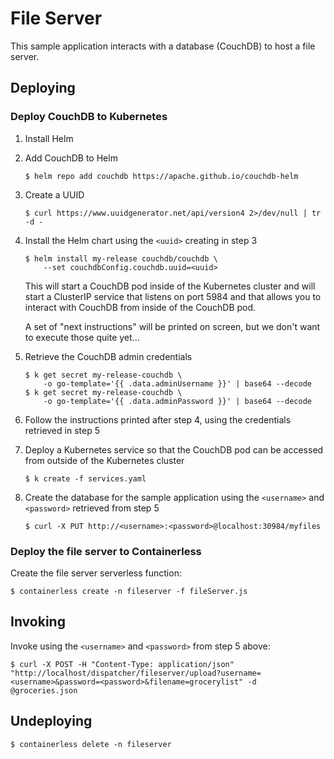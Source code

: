 # File Server

This sample application interacts with a database (CouchDB) to host a file
server.

## Deploying

### Deploy CouchDB to Kubernetes

1. Install Helm

2. Add CouchDB to Helm

    ```
    $ helm repo add couchdb https://apache.github.io/couchdb-helm
    ```

3. Create a UUID

    ```
    $ curl https://www.uuidgenerator.net/api/version4 2>/dev/null | tr -d -
    ```

4. Install the Helm chart using the `<uuid>` creating in step 3

    ```
    $ helm install my-release couchdb/couchdb \
        --set couchdbConfig.couchdb.uuid=<uuid>
    ```

    This will start a CouchDB pod inside of the Kubernetes cluster and will
    start a ClusterIP service that listens on port 5984 and that allows you to
    interact with CouchDB from inside of the CouchDB pod.

    A set of "next instructions" will be printed on screen, but we don't want to
    execute those quite yet...

5. Retrieve the CouchDB admin credentials

    ```
    $ k get secret my-release-couchdb \
        -o go-template='{{ .data.adminUsername }}' | base64 --decode
    $ k get secret my-release-couchdb \
        -o go-template='{{ .data.adminPassword }}' | base64 --decode
    ```

6. Follow the instructions printed after step 4, using the credentials retrieved
    in step 5

7. Deploy a Kubernetes service so that the CouchDB pod can be accessed from
    outside of the Kubernetes cluster

    ```
    $ k create -f services.yaml
    ```

8. Create the database for the sample application using the `<username>` and
    `<password>` retrieved from step 5

    ```
    $ curl -X PUT http://<username>:<password>@localhost:30984/myfiles
    ```

### Deploy the file server to Containerless

Create the file server serverless function:

```
$ containerless create -n fileserver -f fileServer.js
```

## Invoking

Invoke using the `<username>` and `<password>` from step 5 above:

```
$ curl -X POST -H "Content-Type: application/json" "http://localhost/dispatcher/fileserver/upload?username=<username>&password=<password>&filename=grocerylist" -d @groceries.json
```

## Undeploying

```
$ containerless delete -n fileserver
```